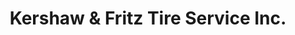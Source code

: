 ---
title: "Kershaw & Fritz Tire Service Inc."
url: /doylestown/kershaw-und-fritz-tire-service-inc/
shop: Autowerkstatt
---
